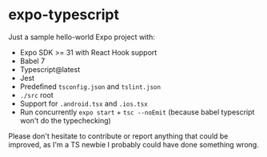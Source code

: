 # expo-typescript

Just a sample hello-world Expo project with:

- Expo SDK >= 31 with React Hook support
- Babel 7
- Typescript@latest
- Jest
- Predefined `tsconfig.json` and `tslint.json`
- `./src` root
- Support for `.android.tsx` and `.ios.tsx`
- Run concurrently `expo start` + `tsc --noEmit` (because babel typescript won't do the typechecking)

Please don't hesitate to contribute or report anything that could be improved, as I'm a TS newbie I probably could have done something wrong.
